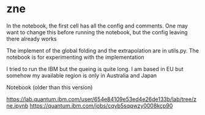 # zne

In the notebook, the first cell has all the config and comments. One may want to change this before running the notebook, but the config leaving there already works

The implement of the global folding and the extrapolation are in utils.py.
The notebook is for experimenting with the implementation


I tried to run the IBM but the queing is quite long. I am based in EU but somehow my available region is only in Australia and Japan

Notebook (older than this version)

https://lab.quantum.ibm.com/user/654e84109e53ed4e26de133b/lab/tree/zne.ipynb
https://quantum.ibm.com/jobs/cqyb5sqqwzy0008kcp90